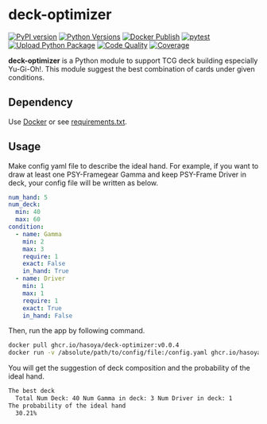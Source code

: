 # deck-optimizer

[![PyPI version](https://badge.fury.io/py/dkopt.svg)](https://badge.fury.io/py/dkopt)
[![Python Versions](https://img.shields.io/pypi/pyversions/dkopt.svg)](https://pypi.org/project/dkopt/)
[![Docker Publish](https://github.com/hasoya/deck-optimizer/actions/workflows/docker-publish.yml/badge.svg)](https://github.com/hasoya/deck-optimizer/actions/workflows/docker-publish.yml)
[![pytest](https://github.com/hasoya/deck-optimizer/actions/workflows/python-app.yml/badge.svg)](https://github.com/hasoya/deck-optimizer/actions/workflows/python-app.yml)
[![Upload Python Package](https://github.com/hasoya/deck-optimizer/actions/workflows/pypi-publish.yml/badge.svg)](https://github.com/hasoya/deck-optimizer/actions/workflows/pypi-publish.yml)
[![Code Quality](https://app.codacy.com/project/badge/Grade/9cd9ee6c310947029719e7c22af67cb2)](https://www.codacy.com/gh/hasoya/deck-optimizer/dashboard?utm_source=github.com&amp;utm_medium=referral&amp;utm_content=hasoya/deck-optimizer&amp;utm_campaign=Badge_Grade)
[![Coverage](https://app.codacy.com/project/badge/Coverage/9cd9ee6c310947029719e7c22af67cb2)](https://www.codacy.com/gh/hasoya/deck-optimizer/dashboard?utm_source=github.com&utm_medium=referral&utm_content=hasoya/deck-optimizer&utm_campaign=Badge_Coverage)

**deck-optimizer** is a Python module to support TCG deck building especially Yu-Gi-Oh!. This module suggest the best combination of cards under given conditions.

## Dependency

Use [Docker](https://www.docker.com/) or see [requirements.txt](https://github.com/hasoya/deck-optimizer/blob/main/requirements.txt).

## Usage

Make config yaml file to describe the ideal hand. For example, if you want to draw at least one PSY-Framegear Gamma and keep PSY-Frame Driver in deck, your config file will be written as below.

```yaml:config.yaml
num_hand: 5
num_deck:
  min: 40
  max: 60
condition:
  - name: Gamma
    min: 2
    max: 3
    require: 1
    exact: False
    in_hand: True
  - name: Driver
    min: 1
    max: 1
    require: 1
    exact: True
    in_hand: False
```

Then, run the app by following command.

```bash
docker pull ghcr.io/hasoya/deck-optimizer:v0.0.4
docker run -v /absolute/path/to/config/file:/config.yaml ghcr.io/hasoya/deck-optimizer:v0.0.4 -f /config.yaml
```

You will get the suggestion of deck composition and the probability of the ideal hand.

```bash
The best deck
  Total Num Deck: 40 Num Gamma in deck: 3 Num Driver in deck: 1
The probability of the ideal hand
  30.21%
```
